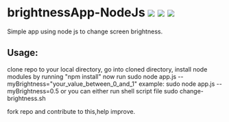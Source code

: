 # brightnessApp-NodeJs <a href="https://codeclimate.com/github/s8sachin/brightnessApp-NodeJs"><img src="https://codeclimate.com/github/s8sachin/brightnessApp-NodeJs/badges/gpa.svg" /></a> <a href="https://codeclimate.com/github/s8sachin/brightnessApp-NodeJs"><img src="https://codeclimate.com/github/s8sachin/brightnessApp-NodeJs/badges/issue_count.svg" /></a> <a href="https://codeclimate.com/github/s8sachin/brightnessApp-NodeJs/coverage"><img src="https://codeclimate.com/github/s8sachin/brightnessApp-NodeJs/badges/coverage.svg" /></a>
Simple app using node js to change screen brightness.
<h2>Usage:</h2> 
clone repo to your local directory,
go into cloned directory,
install node modules by running "npm install"
now run sudo node app.js --myBrightness="your_value_between_0_and_1"
example: sudo node app.js --myBrightness=0.5
or you can either run shell script file sudo change-brightness.sh

fork repo and contribute to this,help improve.
